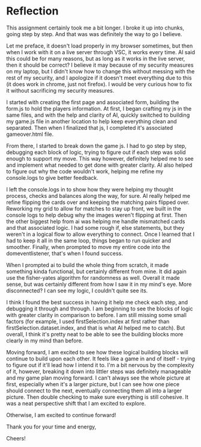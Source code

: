 # Reflection 

This assignment certainly took me a bit longer. I broke it up into chunks, going step by step. And that was was definitely the way to go I believe. 

Let me preface, it doesn't load properly in my browser sometimes, but then when I work with it on a live server through VSC, it works every time. AI said this could be for many reasons, but as long as it works in the live server, then it should be correct? I believe it may because of my security measures on my laptop, but I didn't know how to change this without messing with the rest of my security, and I apologize if it doesn't meet everything due to this (it does work in chrome, just not firefox). I would be very curious how to fix it without sacrificing my security measures.

I started with creating the first page and associated form, building the form.js to hold the players information. At first, I began crafting my js in the same files, and with the help and clarity of AI, quickly switched to building my game.js file in another location to help keep everything clean and separated. Then when I finalized that js, I completed it's associated gameover.html file. 

From there, I started to break down the game js. I had to go step by step, debugging each block of logic, trying to figure out if each step was solid enough to support my move. This way however, definitely helped me to see and implement what needed to get done with greater clarity. AI also helped to figure out why the code wouldn't work, helping me refine my console.logs to give better feedback. 

I left the console.logs in to show how they were helping my thought process, checks and balances along the way, for sure. AI really helped me refine flipping the cards over and keeping the matching pairs flipped over. Reworking my grid to allow for matches to stay up front, we built in the console logs to help debug why the images weren't flipping at first. Then the other biggest help from ai was helping me handle mismatched cards and that associated logic. I had some rough if, else statements, but they weren't in a logical flow to allow everything to connect. Once I learned that I had to keep it all in the same loop, things began to run quicker and smoother. Finally, when prompted to move my entire code into the domeventlistener, that's when I found success. 

When I prompted ai to build the whole thing from scratch, it made something kinda functional, but certainly different from mine. It did again use the fisher-yates algorithm for randomness as well. Overall it made sense, but was certainly different from how I saw it in my mind's eye. More disconnected? I can see my logic, I couldn't quite see its. 

I think I found the best success in having it help me check each step, and debugging it through and through. I am beginning to see the blocks of logic with greater clarity in comparison to before. I am still missing some small factors (for example, I used firstSelection.index at first rather than firstSelection.dataset.index, and that is what AI helped me to catch). But overall, I think it's pretty neat to be able to see the building blocks more clearly in my mind than before. 

Moving forward, I am excited to see how these logical building blocks will continue to build upon each other. It feels like a game in and of itself - trying to figure out if it'll lead how I intend it to. I'm a bit nervous by the complexity of it, however, breaking it down into littler steps was definitely manageable and my game plan moving forward. I can't always see the whole picture at first, especially when it's a larger picture, but I can see how one piece should connect to the next, eventually connecting them all into a larger picture. Then double checking to make sure everything is still cohesive. It was a neat perspective shift that I am excited to explore. 

Otherwise, I am excited to continue forward! 

Thank you for your time and energy, 

Cheers! 
